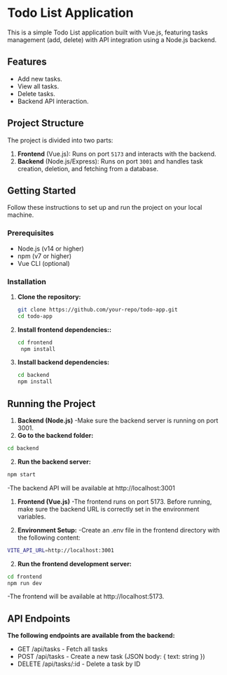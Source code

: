 # Todo List Application

This is a simple Todo List application built with Vue.js, featuring tasks management (add, delete) with API integration using a Node.js backend.

## Features

- Add new tasks.
- View all tasks.
- Delete tasks.
- Backend API interaction.

## Project Structure

The project is divided into two parts:
1. **Frontend** (Vue.js): Runs on port `5173` and interacts with the backend.
2. **Backend** (Node.js/Express): Runs on port `3001` and handles task creation, deletion, and fetching from a database.

## Getting Started

Follow these instructions to set up and run the project on your local machine.

### Prerequisites

- Node.js (v14 or higher)
- npm (v7 or higher)
- Vue CLI (optional)

### Installation

1. **Clone the repository:**

   ```bash
   git clone https://github.com/your-repo/todo-app.git
   cd todo-app
   ```
2. **Install frontend dependencies::**
   ```bash
   cd frontend
    npm install
   ```
3. **Install backend dependencies:**
    ```bash
   cd backend
    npm install
   ```
    
## Running the Project
1. **Backend (Node.js)**
-Make sure the backend server is running on port 3001.
1. **Go to the backend folder:**
```bash
cd backend
```
2. **Run the backend server:**
 ```bash
npm start
```
-The backend API will be available at http://localhost:3001
1. **Frontend (Vue.js)**
-The frontend runs on port 5173. Before running, make sure the backend URL is correctly set in the environment variables.

1. **Environment Setup:**
-Create an .env file in the frontend directory with the following content:
```bash
VITE_API_URL=http://localhost:3001
```
2. **Run the frontend development server:**
```bash
cd frontend
npm run dev
```
-The frontend will be available at http://localhost:5173.

## API Endpoints
**The following endpoints are available from the backend:**
- GET /api/tasks - Fetch all tasks
- POST /api/tasks - Create a new task (JSON body: { text: string })
- DELETE /api/tasks/:id - Delete a task by ID
   
